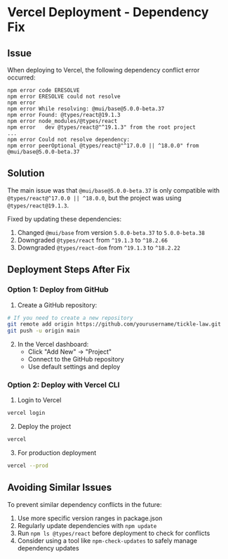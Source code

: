# Vercel Deployment - Dependency Fix

## Issue
When deploying to Vercel, the following dependency conflict error occurred:

```
npm error code ERESOLVE
npm error ERESOLVE could not resolve
npm error
npm error While resolving: @mui/base@5.0.0-beta.37
npm error Found: @types/react@19.1.3
npm error node_modules/@types/react
npm error   dev @types/react@"^19.1.3" from the root project
...
npm error Could not resolve dependency:
npm error peerOptional @types/react@"^17.0.0 || ^18.0.0" from @mui/base@5.0.0-beta.37
```

## Solution
The main issue was that `@mui/base@5.0.0-beta.37` is only compatible with `@types/react@^17.0.0 || ^18.0.0`, but the project was using `@types/react@19.1.3`.

Fixed by updating these dependencies:

1. Changed `@mui/base` from version `5.0.0-beta.37` to `5.0.0-beta.38`
2. Downgraded `@types/react` from `^19.1.3` to `^18.2.66`
3. Downgraded `@types/react-dom` from `^19.1.3` to `^18.2.22`

## Deployment Steps After Fix

### Option 1: Deploy from GitHub

1. Create a GitHub repository:
```bash
# If you need to create a new repository
git remote add origin https://github.com/yourusername/tickle-law.git
git push -u origin main
```

2. In the Vercel dashboard:
   - Click "Add New" → "Project"
   - Connect to the GitHub repository
   - Use default settings and deploy

### Option 2: Deploy with Vercel CLI

1. Login to Vercel
```bash
vercel login
```

2. Deploy the project
```bash
vercel
```

3. For production deployment
```bash
vercel --prod
```

## Avoiding Similar Issues

To prevent similar dependency conflicts in the future:

1. Use more specific version ranges in package.json
2. Regularly update dependencies with `npm update`
3. Run `npm ls @types/react` before deployment to check for conflicts
4. Consider using a tool like `npm-check-updates` to safely manage dependency updates 